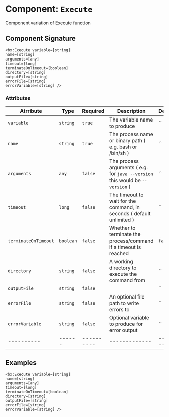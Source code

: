 [comment]: # (Note: This documentation is generated dynamically in the build process.  To modify the contents, change the javadoc on the _invoke method of the Component class)
# Component: `Execute`

Component variation of Execute function

## Component Signature
```
<bx:Execute variable=[string]
name=[string]
arguments=[any]
timeout=[long]
terminateOnTimeout=[boolean]
directory=[string]
outputFile=[string]
errorFile=[string]
errorVariable=[string] />
```
### Attributes

| Atrribute | Type | Required | Description | Default |
|----------|------|----------|-------------|---------|
| `variable` | `string` | `true` | The variable name to produce | ``|
| `name` | `string` | `true` | The process name or binary path ( e.g. bash or /bin/sh ) | ``|
| `arguments` | `any` | `false` | The process arguments ( e.g. for `java --version` this would be `--version` ) | ``|
| `timeout` | `long` | `false` | The timeout to wait for the command, in seconds ( default unlimited ) | ``|
| `terminateOnTimeout` | `boolean` | `false` | Whether to terminate the process/command if a timeout is reached | `false`|
| `directory` | `string` | `false` | A working directory to execute the command from | ``|
| `outputFile` | `string` | `false` |  | ``|
| `errorFile` | `string` | `false` | An optional file path to write errors to | ``|
| `errorVariable` | `string` | `false` | Optional variable to produce for error output | ``|
|----------|------|----------|-------------|---------|



## Examples

```
<bx:Execute variable=[string]
name=[string]
arguments=[any]
timeout=[long]
terminateOnTimeout=[boolean]
directory=[string]
outputFile=[string]
errorFile=[string]
errorVariable=[string] />
```
